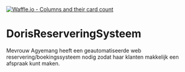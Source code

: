 [![Waffle.io - Columns and their card count](https://badge.waffle.io/798fb7f8c2cc9d7b80a3af9caf38b25a4fdc889c3cdfb7e4fa3b717b9a29881b0b35197a621c990576d3de530a018e02.svg?columns=all)](https://waffle.io/HypeHenry/DorisReserveringSysteem)

# DorisReserveringSysteem
Mevrouw Agyemang heeft een geautomatiseerde web reservering/boekingssysteem nodig zodat haar klanten makkelijk een afspraak kunt maken. 
